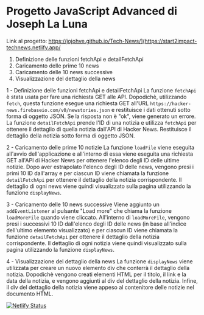 # Progetto JavaScript Advanced di Joseph La Luna
Link al progetto: https://jojohve.github.io/Tech-News/](https://start2impact-technews.netlify.app/

1. Definizione delle funzioni fetchApi e detailFetchApi
2. Caricamento delle prime 10 news
3. Caricamento delle 10 news successive
4. Visualizzazione del dettaglio della news

1 - Definizione delle funzioni fetchApi e detailFetchApi
La funzione `fetchApi` è stata usata per fare una richiesta GET alle API. Dopodichè, utilizzando `fetch`, questa funzione esegue una richiesta GET all'URL `https://hacker-news.firebaseio.com/v0/newstories.json` e restituisce i dati ottenuti sotto forma di oggetto JSON. Se la risposta non è "ok", viene generato un errore.
La funzione `detailFetchApi` prende l'ID di una notizia e utilizza `fetchApi` per ottenere il dettaglio di quella notizia dall'API di Hacker News. Restituisce il dettaglio della notizia sotto forma di oggetto JSON.

2 - Caricamento delle prime 10 notizie
La funzione `loadFile` viene eseguita all'avvio dell'applicazione e all'interno di essa viene eseguita una richiesta GET all'API di Hacker News per ottenere l'elenco degli ID delle ultime notizie. Dopo aver estrapolato l'elenco degli ID delle news, vengono presi i primi 10 ID dall'array e per ciascun ID viene chiamata la funzione `detailFetchApi` per ottenere il dettaglio della notizia corrispondente. Il dettaglio di ogni news viene quindi visualizzato sulla pagina utilizzando la funzione `displayNews`.

3 - Caricamento delle 10 news successive
Viene aggiunto un `addEventListener` al pulsante "Load more" che chiama la funzione `loadMoreFile` quando viene cliccato. All'interno di `loadMoreFile`, vengono presi i successivi 10 ID dall'elenco degli ID delle news (in base all'indice dell'ultimo elemento visualizzato) e per ciascun ID viene chiamata la funzione `detailFetchApi` per ottenere il dettaglio della notizia corrispondente. Il dettaglio di ogni notizia viene quindi visualizzato sulla pagina utilizzando la funzione `displayNews`.

4 - Visualizzazione del dettaglio della news
La funzione `displayNews` viene utilizzata per creare un nuovo elemento div che conterrà il dettaglio della notizia. Dopodichè vengono creati elementi HTML per il titolo, il link e la data della notizia, e vengono aggiunti al div del dettaglio della notizia. Infine, il div del dettaglio della notizia viene appeso al contenitore delle notizie nel documento HTML.

[![Netlify Status](https://api.netlify.com/api/v1/badges/483c6ff9-52be-4684-b632-6f60b39cca8b/deploy-status)](https://app.netlify.com/sites/start2impact-technews/deploys)
